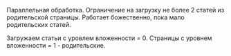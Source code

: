 Параллельная обработка.
Ограничение на загрузку не более 2 статей из родительской страницы.
Работает божественно, пока мало родительских статей.

Загружаем статьи с уровлем вложенности = 0. Страницы с уровнем вложенности = 1 - родительские.